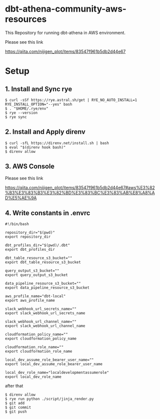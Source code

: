 # dbt-athena-community-aws-resources

This Repository for running dbt-athena in AWS environment.

Please see this link

https://qiita.com/nijigen_plot/items/83547f961b5db2d44e67

# Setup

## 1. Install and Sync rye

```
$ curl -sSf https://rye.astral.sh/get | RYE_NO_AUTO_INSTALL=1 RYE_INSTALL_OPTION="--yes" bash
$ . "$HOME/.rye/env"
$ rye --version
$ rye sync
```

## 2. Install and Apply direnv

```
$ curl -sfL https://direnv.net/install.sh | bash
$ eval "$(direnv hook bash)"
$ direnv allow
```

## 3. AWS Console

Please see this link

https://qiita.com/nijigen_plot/items/83547f961b5db2d44e67#aws%E3%82%B3%E3%83%B3%E3%82%BD%E3%83%BC%E3%83%AB%E8%A8%AD%E5%AE%9A

## 4. Write constants in .envrc

```
#!/bin/bash

repository_dir="$(pwd)"
export repository_dir

dbt_profiles_dir="$(pwd)/.dbt"
export dbt_profiles_dir

dbt_table_resource_s3_bucket=""
export dbt_table_resource_s3_bucket

query_output_s3_bucket=""
export query_output_s3_bucket

data_pipeline_resource_s3_bucket=""
export data_pipeline_resource_s3_bucket

aws_profile_name="dbt-local"
export aws_profile_name

slack_webhook_url_secrets_name=""
export slack_webhook_url_secrets_name

slack_webhook_url_channel_name=""
export slack_webhook_url_channel_name

cloudformation_policy_name=""
export cloudformation_policy_name

cloudformation_role_name=""
export cloudformation_role_name

local_dev_assume_role_bearer_user_name=""
export local_dev_assume_role_bearer_user_name

local_dev_role_name="localdevelopmentassumerole"
export local_dev_role_name

```

after that


```
$ direnv allow
$ rye run python ./script/jinja_render.py
$ git add
$ git commit
$ git push
```
